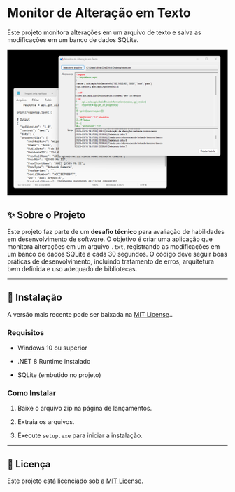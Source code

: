 # Monitor de Alteração em Texto

Este projeto monitora alterações em um arquivo de texto e salva as modificações em um banco de dados SQLite.

![img1](https://github.com/silvestrinigor/Monitor-de-Alteracao-em-Texto/blob/master/Exemplo%20de%20uso.png)

## ✨ Sobre o Projeto

Este projeto faz parte de um **desafio técnico** para avaliação de habilidades em desenvolvimento de software. O objetivo é criar uma aplicação que monitora alterações em um arquivo `.txt`, registrando as modificações em um banco de dados SQLite a cada 30 segundos. O código deve seguir boas práticas de desenvolvimento, incluindo tratamento de erros, arquitetura bem definida e uso adequado de bibliotecas.

* * *

## 📝 Instalação

A versão mais recente pode ser baixada na [MIT License](https://github.com/silvestrinigor/Monitor-de-Alteracao-em-Texto/blob/master/LICENSE.txt)..

### Requisitos

- Windows 10 ou superior
    
- .NET 8 Runtime instalado
    
- SQLite (embutido no projeto)
    

### Como Instalar

1.  Baixe o arquivo zip na página de lançamentos.
    
2.  Extraia os arquivos.
    
3.  Execute `setup.exe` para iniciar a instalação.
    

* * *

## 🌟 Licença

Este projeto está licenciado sob a [MIT License](https://github.com/silvestrinigor/Monitor-de-Alteracao-em-Texto/blob/master/LICENSE.txt).